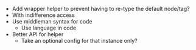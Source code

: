 - Add wrapper helper to prevent having to re-type the default node/tag?
- With indifference access
- Use middleman syntax for code
  - Use language in code
- Better API for helper
  - Take an optional config for that instance only?
